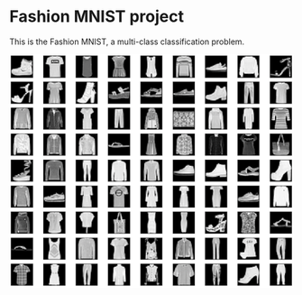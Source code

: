 # Fashion MNIST project

This is the Fashion MNIST, a multi-class classification problem.

![Samples](samples.png)